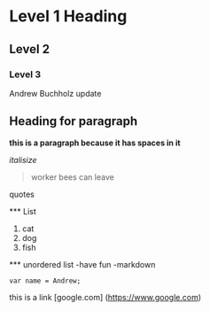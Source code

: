 # Level 1 Heading

## Level 2

### Level 3

 Andrew Buchholz update
## Heading for paragraph 
 **this is a paragraph because it has spaces in it**

 *italisize*

 > worker bees can leave

 quotes 

 *** List
 1. cat
 2. dog
 3. fish

*** unordered list
-have fun
-markdown

`var name = Andrew;`

this is a link [google.com] (https://www.google.com)
